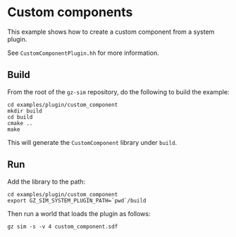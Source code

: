 # Custom components

This example shows how to create a custom component from a system plugin.

See `CustomComponentPlugin.hh` for more information.

## Build

From the root of the `gz-sim` repository, do the following to build the example:

~~~
cd examples/plugin/custom_component
mkdir build
cd build
cmake ..
make
~~~

This will generate the `CustomComponent` library under `build`.

## Run

Add the library to the path:

~~~
cd examples/plugin/custom_component
export GZ_SIM_SYSTEM_PLUGIN_PATH=`pwd`/build
~~~

Then run a world that loads the plugin as follows:

    gz sim -s -v 4 custom_component.sdf
